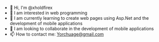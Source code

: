 - 👋 Hi, I'm @xholdfirex
- 👀 I am interested in web programming
- 🌱 I am currently learning to create web pages using Asp.Net and the development of mobile applications
- 💞️ I am looking to collaborate in the development of mobile applications
- 📫 How to contact me: Yorchuage@gmail.com

<!---
xholdfirex/xholdfirex is a ✨ special ✨ repository because its `README.md` (this file) appears on your GitHub profile.
You can click the Preview link to take a look at your changes.
--->
